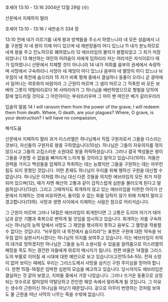 호세아 13:10 - 13:16 
2004년 12월 29일 (수)

산문에서 지체하지 말라



호세아 13:10 - 13:16 / 새찬송가 334 장


13:10 전에 네가 이르기를 내게 왕과 방백들을 주소서 하였느니라 네 모든 성읍에서 너를 구원할 자 네 왕이 이제 어디 있으며 네 재판장들이 어디 있느냐 11 내가 분노하므로 네게 왕을 주고 진노하므로 폐하였노라 12 에브라임의 불의가 봉함되었고 그 죄가 저장되었나니 13 해산하는 여인의 어려움이 저에게 임하리라 저는 어리석은 자식이로다 때가 임하였나니 산문에서 지체할 것이 아니니라 14 내가 저희를 음부의 권세에서 속량하며 사망에서 구속하리니 사망아 네 재앙이 어디 있느냐 음부야 네 멸망이 어디 있느냐 뉘우침이 내 목전에 숨으리라 15 저가 비록 형제 중에서 결실하나 동풍이 오리니 곧 광야에서 일어나는 여호와의 바람이라 그 근원이 마르며 그 샘이 마르고 그 적축한 바 모든 보배의 그릇이 약탈되리로다 16 사마리아가 그 하나님을 배반하였으므로 형벌을 당하여 칼에 엎드러질 것이요 그 어린아이는 부숴뜨리우며 그 아이 밴 여인은 배가 갈리우리라

입술의 말씀
14 I will ransom them from the power of the grave; I will redeem them from death. Where, O death, are your plagues? Where, O grave, is your destruction? I will have no compassion,

해석도움





산문에서 지체하지 말라
과거 이스라엘은 하나님께서 직접 구원자로서 그들을 다스리는 것보다, 자신들의 구원자로 왕을 구하였습니다(10상). 하나님은 그들의 자유의지를 꺾지 않으시고 그들의 고집스러운 소원대로 왕을 허락하셨습니다. 그러나 결국 백성들은 왕이 그들을 구원할 수 없음을 뼈저리게 느끼게 될 것이라고 말하고 있습니다(10하). 저들은 권력을 가지고 백성들을 압제하고 착취하는 데는 능했지만 그들을 구원하는 데는 아무런 힘도 되지 못했던 것입니다. 어떤 존재도 하나님이 우리를 위해 행하신 구원을 대신할 수 없습니다. 하나님은 이처럼 하나님 대신 다른 것들을 의지한 에브라임의 모든 죄가 저장되어 있으며(12), 때가 차면 해산의 고통과 같이 갑작스럽게 심판을 불러오게 된다고 말씀하십니다(13상). 그리고 그때까지도 회개하지 않고 있는 에브라임을 미련한 아이가 산문에서 지체하는 것에 비유하면서, 돌이킬 수 없는 화를 당하지 않기 위해 지체치 말라고 경고합니다(13하). 사망과 생명 사이에서 지체하는 사람은 참으로 어리석습니다.   

그 근원이 마르며
그러나 14절은 에브라임이 회개한다면 그 고통은 도리어 아기가 태어남과 같은 기쁨과 축복으로 변하게 될 것임을 암시하고 있습니다. 회개하는 자를 구속하시는 하나님의 능력 앞에서 사망도 그 재앙을 행사하지 못하고 음부도 그 멸망을 작용할 수 없다는 것입니다. “뉘우침이 내 목전에서 숨으리라”는 표현은 구원에 대한 약속을 뉘우침 없이 실현시키시겠다는 하나님의 의지를 보여주고 있습니다. 이는 에브라임이 죄악의 대가로 망하겠지만 하나님은 그들을 능히 소생시킬 수 있음을 알려줌으로 이스라엘의 패망을 목도 하는 경건한 자들에게 위로의 메시지가 됩니다. 한편 바울은 14절을 그리스도의 부활로 이어질 새 시대에 대한 예언으로 보고 있습니다(고전15:54-55). 전혀 소망이 없어 보이는 때에도 우리는 그리스도께서 사망을 삼키신 구원 주이심을 믿어야 합니다. 한편 15절-16절은 임박한 심판의 모습을 예고하고 있습니다. 당시까지도 에브라임은 결실하는 것 같아 보였고, 지파들 중에서 가장 나았습니다. 그러나 뜨거운 동풍으로 상징되는 앗수르로 말미암아 약탈당하고 잔인한 재앙 속에서 말라죽게 될 것입니다. 그 이유는 생수의 근원이신 하나님을 떠났기 때문입니다. 겉으로 아무리 번영하는 것처럼 보여도 물 근원을 떠난 사막의 나무는 죽을 수밖에 없습니다.